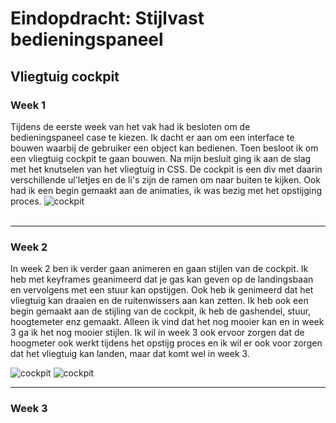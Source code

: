 # Eindopdracht: Stijlvast bedieningspaneel 
## Vliegtuig cockpit

### Week 1
Tijdens de eerste week van het vak had ik besloten om de bedieningspaneel case te kiezen. Ik dacht er aan om een interface te bouwen waarbij de gebruiker een object kan bedienen. Toen besloot ik om een vliegtuig cockpit te gaan bouwen. Na mijn besluit ging ik aan de slag met het knutselen van het vliegtuig in CSS. De cockpit is een div met daarin verschillende ul'letjes en de li's zijn de ramen om naar buiten te kijken. Ook had ik een begin gemaakt aan de animaties, ik was bezig met het opstijging proces.
<img src="https://i.ibb.co/tBbGCqL/Schermafbeelding-2022-02-18-om-12-02-17.png" alt="cockpit"/>
<br/><br/>
<hr/>


### Week 2
In week 2 ben ik verder gaan animeren en gaan stijlen van de cockpit. Ik heb met keyframes geanimeerd dat je gas kan geven op de landingsbaan en vervolgens met een stuur kan opstijgen. Ook heb ik genimeerd dat het vliegtuig kan draaien en de ruitenwissers aan kan zetten. Ik heb ook een begin gemaakt aan de stijling van de cockpit, ik heb de gashendel, stuur, hoogtemeter enz gemaakt. Alleen ik vind dat het nog mooier kan en in week 3 ga ik het nog mooier stijlen. Ik wil in week 3 ook  ervoor zorgen dat de hoogmeter ook werkt tijdens het opstijg proces en ik wil er ook voor zorgen dat het vliegtuig kan landen, maar dat komt wel in week 3.

<img src="https://i.ibb.co/Gsbby4M/Schermafbeelding-2022-02-18-om-12-07-00.png" alt="cockpit">
<img src="https://i.ibb.co/SJCv5kZ/Schermafbeelding-2022-02-18-om-12-07-13.png" alt="cockpit"
<br/><br/>
<hr/>

### Week 3
